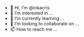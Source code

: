 - 👋 Hi, I’m @inkacris
- 👀 I’m interested in ...
- 🌱 I’m currently learning ...
- 💞️ I’m looking to collaborate on ...
- 📫 How to reach me ...

<!---
inkacris/inkacris is a ✨ special ✨ repository because its `README.md` (this file) appears on your GitHub profile.
You can click the Preview link to take a look at your changes.
--->
